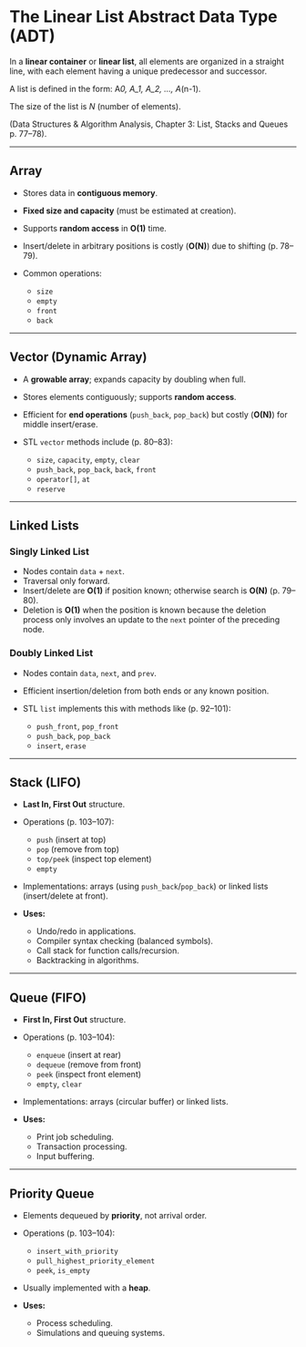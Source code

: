 # The Linear List Abstract Data Type (ADT)

In a **linear container** or **linear list**, all elements are organized in a straight line, with each element having a unique predecessor and successor.

A list is defined in the form:
A*0, A_1, A_2, ..., A*(n-1).

The size of the list is _N_ (number of elements).

(Data Structures & Algorithm Analysis, Chapter 3: List, Stacks and Queues p. 77–78).

---

## **Array**

- Stores data in **contiguous memory**.
- **Fixed size and capacity** (must be estimated at creation).
- Supports **random access** in **O(1)** time.
- Insert/delete in arbitrary positions is costly (**O(N)**) due to shifting (p. 78–79).
- Common operations:

  - `size`
  - `empty`
  - `front`
  - `back`

---

## **Vector (Dynamic Array)**

- A **growable array**; expands capacity by doubling when full.
- Stores elements contiguously; supports **random access**.
- Efficient for **end operations** (`push_back`, `pop_back`) but costly (**O(N)**) for middle insert/erase.
- STL `vector` methods include (p. 80–83):

  - `size`, `capacity`, `empty`, `clear`
  - `push_back`, `pop_back`, `back`, `front`
  - `operator[]`, `at`
  - `reserve`

---

## **Linked Lists**

### **Singly Linked List**

- Nodes contain `data` + `next`.
- Traversal only forward.
- Insert/delete are **O(1)** if position known; otherwise search is **O(N)** (p. 79–80).
- Deletion is **O(1)** when the position is known because the deletion process only involves an update to the `next` pointer of the preceding node.

### **Doubly Linked List**

- Nodes contain `data`, `next`, and `prev`.
- Efficient insertion/deletion from both ends or any known position.
- STL `list` implements this with methods like (p. 92–101):

  - `push_front`, `pop_front`
  - `push_back`, `pop_back`
  - `insert`, `erase`

---

## **Stack (LIFO)**

- **Last In, First Out** structure.
- Operations (p. 103–107):

  - `push` (insert at top)
  - `pop` (remove from top)
  - `top/peek` (inspect top element)
  - `empty`

- Implementations: arrays (using `push_back`/`pop_back`) or linked lists (insert/delete at front).
- **Uses:**

  - Undo/redo in applications.
  - Compiler syntax checking (balanced symbols).
  - Call stack for function calls/recursion.
  - Backtracking in algorithms.

---

## **Queue (FIFO)**

- **First In, First Out** structure.
- Operations (p. 103–104):

  - `enqueue` (insert at rear)
  - `dequeue` (remove from front)
  - `peek` (inspect front element)
  - `empty`, `clear`

- Implementations: arrays (circular buffer) or linked lists.
- **Uses:**

  - Print job scheduling.
  - Transaction processing.
  - Input buffering.

---

## **Priority Queue**

- Elements dequeued by **priority**, not arrival order.
- Operations (p. 103–104):

  - `insert_with_priority`
  - `pull_highest_priority_element`
  - `peek`, `is_empty`

- Usually implemented with a **heap**.
- **Uses:**

  - Process scheduling.
  - Simulations and queuing systems.
